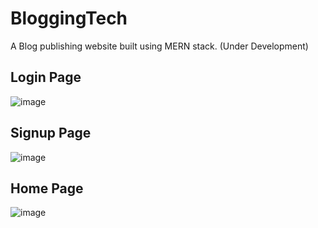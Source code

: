 # BloggingTech

A Blog publishing website built using MERN stack. (Under Development)
## Login Page
![image](https://github.com/Harsh3341/BloggingTech/assets/101264150/757e71e6-9aa0-4404-8dfc-6b5c56fe5802)
## Signup Page
![image](https://github.com/Harsh3341/BloggingTech/assets/101264150/4ec89d5e-6d04-4386-b2a4-2ec43560151c)
## Home Page
![image](https://github.com/Harsh3341/BloggingTech/assets/101264150/f1861bc6-409a-4035-8f5d-5ec4b3878d6b)


